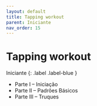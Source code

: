 ```yaml
---
layout: default
title: Tapping workout
parent: Iniciante
nav_order: 15
---
```


# Tapping workout

Iniciante
{: .label .label-blue }

- Parte I – Iniciação
- Parte II – Padrões Básicos
- Parte III – Truques
